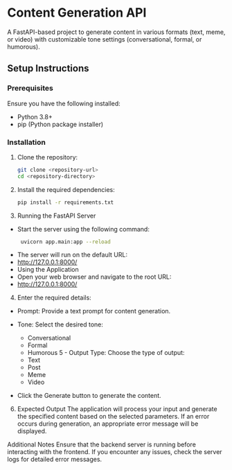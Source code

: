 # Content Generation API

A FastAPI-based project to generate content in various formats (text, meme, or video) with customizable tone settings (conversational, formal, or humorous).

## Setup Instructions

### Prerequisites
Ensure you have the following installed:
- Python 3.8+
- pip (Python package installer)

### Installation

1. Clone the repository:
   ```bash
   git clone <repository-url>
   cd <repository-directory>
2. Install the required dependencies:
   ```bash
   pip install -r requirements.txt
3. Running the FastAPI Server
 - Start the server using the following command:
   ```bash
    uvicorn app.main:app --reload
 - The server will run on the default URL:
 - http://127.0.0.1:8000/
 - Using the Application
 - Open your web browser and navigate to the root URL:
 - http://127.0.0.1:8000/
   
4. Enter the required details:

 - Prompt: Provide a text prompt for content generation.
 - Tone: Select the desired tone:
   - Conversational
   - Formal
   - Humorous
5 - Output Type: Choose the type of output:
   - Text
   - Post
   - Meme
   - Video
     
  - Click the Generate button to generate the content.

6. Expected Output
  The application will process your input and generate the specified content based on the selected parameters. If an error occurs during generation, an appropriate error message will be displayed.
  
  Additional Notes
  Ensure that the backend server is running before interacting with the frontend.
  If you encounter any issues, check the server logs for detailed error messages.
